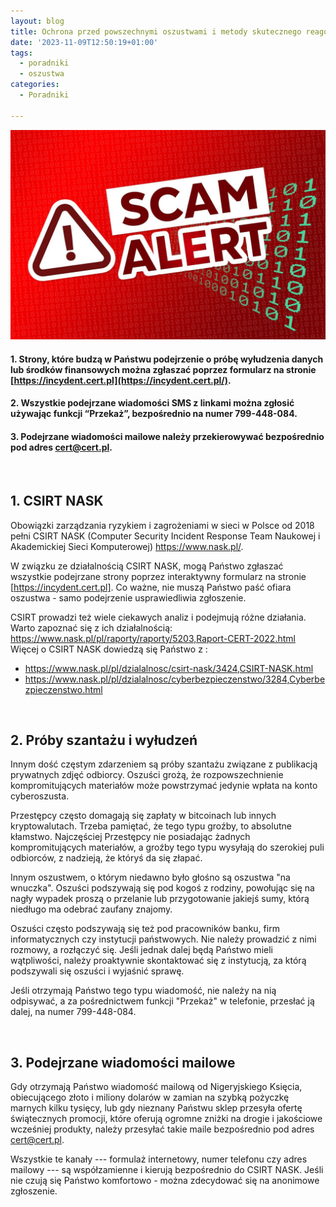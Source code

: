 ```yaml
---
layout: blog
title: Ochrona przed powszechnymi oszustwami i metody skutecznego reagowania.
date: '2023-11-09T12:50:19+01:00'
tags:
  - poradniki
  - oszustwa
categories:
  - Poradniki

---
```

![](/uploads/scam-alert-7321925_1280.jpg)

#### 1. Strony, które budzą w Państwu podejrzenie o próbę wyłudzenia danych lub środków finansowych można zgłaszać poprzez formularz na stronie [https://incydent.cert.pl](https://incydent.cert.pl/).

#### 2. Wszystkie podejrzane wiadomości SMS z linkami można zgłosić używając funkcji “Przekaż”, bezpośrednio na numer 799-448-084.

#### 3. Podejrzane wiadomości mailowe należy przekierowywać bezpośrednio pod adres [cert@cert.pl](mailto:cert@cert.pl?subject=Zg%C5%82oszenie).

<br>

## 1. CSIRT NASK

Obowiązki zarządzania ryzykiem i zagrożeniami w sieci w Polsce od 2018 pełni CSIRT NASK (Computer Security Incident Response Team Naukowej i Akademickiej Sieci Komputerowej) <https://www.nask.pl/>.

W związku ze działalnością CSIRT NASK, mogą Państwo zgłaszać wszystkie podejrzane strony poprzez interaktywny formularz na stronie \[https://incydent.cert.pl]. Co ważne, nie muszą Państwo paść ofiara oszustwa - samo podejrzenie usprawiedliwia zgłoszenie.

CSIRT prowadzi też wiele ciekawych analiz i podejmują różne działania. Warto zapoznać się z ich działalnością:
<https://www.nask.pl/pl/raporty/raporty/5203,Raport-CERT-2022.html>
Więcej o CSIRT NASK dowiedzą się Państwo z :

* <https://www.nask.pl/pl/dzialalnosc/csirt-nask/3424,CSIRT-NASK.html>
* <https://www.nask.pl/pl/dzialalnosc/cyberbezpieczenstwo/3284,Cyberbezpieczenstwo.html>

<br>

## 2. Próby szantażu i wyłudzeń

Innym dość częstym zdarzeniem są próby szantażu związane z publikacją prywatnych zdjęć odbiorcy. Oszuści grożą, że rozpowszechnienie kompromitujących materiałów może powstrzymać jedynie wpłata na konto cyberoszusta.

Przestępcy często domagają się zapłaty w bitcoinach lub innych kryptowalutach. Trzeba pamiętać, że tego typu groźby, to absolutne kłamstwo. Najczęściej Przestępcy nie posiadając żadnych kompromitujących materiałów, a groźby tego typu wysyłają do szerokiej puli odbiorców, z nadzieją, że któryś da się złapać.

Innym oszustwem, o którym niedawno było głośno są oszustwa "na wnuczka". Oszuści podszywają się pod kogoś z rodziny, powołując się na nagły wypadek proszą o przelanie lub przygotowanie jakiejś sumy, którą niedługo ma odebrać zaufany znajomy.

Oszuści często podszywają się też pod pracowników banku, firm informatycznych czy instytucji państwowych. Nie należy prowadzić z nimi rozmowy, a rozłączyć się. Jeśli jednak dalej będą Państwo mieli wątpliwości, należy proaktywnie skontaktować się z instytucją, za którą podszywali się oszuści i wyjaśnić sprawę.

Jeśli otrzymają Państwo tego typu wiadomość, nie należy na nią odpisywać, a za pośrednictwem funkcji "Przekaż" w telefonie, przesłać ją dalej, na numer 799-448-084.

<br>

## 3. Podejrzane wiadomości mailowe

Gdy otrzymają Państwo wiadomość mailową od Nigeryjskiego Księcia, obiecującego złoto i miliony dolarów w zamian na szybką pożyczkę marnych kilku tysięcy, lub gdy nieznany Państwu sklep przesyła ofertę świątecznych promocji, które oferują ogromne zniżki na drogie i jakościowe wcześniej produkty, należy przesyłać takie maile bezpośrednio pod adres [cert@cert.pl](mailto:cert@cert.pl?subject=Zg%C5%82oszenie).

Wszystkie te kanały --- formulaż internetowy, numer telefonu czy adres mailowy --- są współzamienne i kierują bezpośrednio do CSIRT NASK. Jeśli nie czują się Państwo komfortowo - można zdecydować się na anonimowe zgłoszenie.
